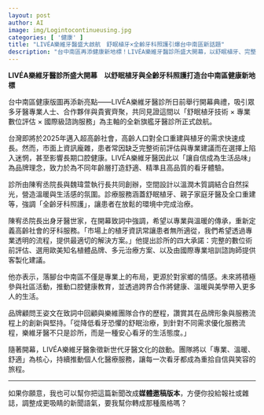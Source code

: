 ```yaml
---
layout: post
author: AI
image: img/Logintocontinueusing.jpg
categories: [ '健康' ]
title: "LIVÉA樂維牙醫盛大啟航　舒眠植牙×全齡牙科照護引爆台中南區新話題"  
description: "台中南區再添健康新地標！LIVÉA樂維牙醫診所盛大開幕，以舒眠植牙、完整數位術前評估及國際級諮詢服務打造全齡牙科新體驗。由牙醫世家陳宥丞院長領軍，結合溫暖設計與專業承諾，重新定義高齡社會的牙科服務，成為看牙也能享受生活美學的新選擇。"  "
---
```

**LIVÉA樂維牙醫診所盛大開幕　以舒眠植牙與全齡牙科照護打造台中南區健康新地標**  

台中南區健康版圖再添新亮點——LIVÉA樂維牙醫診所日前舉行開幕典禮，吸引眾多牙醫專業人士、合作夥伴與貴賓齊聚，共同見證這間以「舒眠植牙技術 × 專業數位評估 × 國際級諮詢服務」為主軸的全新旗艦牙醫診所正式啟航。  

台灣即將於2025年邁入超高齡社會，高齡人口對全口重建與植牙的需求快速成長。然而，市面上資訊龐雜，患者常因缺乏完整術前評估與專業建議而在選擇上陷入迷惘，甚至影響長期口腔健康。LIVÉA樂維牙醫因此以「讓自信成為生活品味」為品牌理念，致力於為不同年齡層打造舒適、精準且高品質的看牙體驗。  

診所由陳宥丞院長與魏瑋萱執行長共同創辦，空間設計以溫潤木質調結合自然採光，營造溫暖與生活感的氛圍。診療服務涵蓋舒眠植牙、親子家庭牙醫及全口重建等，強調「全齡牙科照護」，讓患者在放鬆的環境中完成治療。  

陳宥丞院長出身牙醫世家，在開幕致詞中強調，希望以專業與溫暖的傳承，重新定義高齡社會的牙科服務。「市場上的植牙資訊常讓患者無所適從，我們希望透過專業透明的流程，提供最適切的解決方案。」他提出診所的四大承諾：完整的數位術前評估、選用歐美知名植體品牌、多元治療方案、以及由國際專業培訓諮詢師提供客製化建議。  

他亦表示，落腳台中南區不僅是專業上的布局，更源於對家鄉的情感。未來將積極參與社區活動，推動口腔健康教育，並透過跨界合作將健康、溫暖與美學帶入更多人的生活。  

品牌顧問王姿文在致詞中回顧與樂維團隊合作的歷程，讚賞其在品牌形象與服務流程上的創新與堅持。「從降低看牙恐懼的舒眠治療，到針對不同需求優化服務流程，樂維牙醫不只是診所，而是一種安心看牙的生活態度。」  

隨著開幕，LIVÉA樂維牙醫象徵新世代牙醫文化的啟動。團隊將以「專業、溫暖、舒適」為核心，持續推動個人化醫療服務，讓每一次看牙都成為重拾自信與笑容的旅程。  

---

如果你願意，我也可以幫你把這篇新聞改成**媒體邀稿版本**，方便你投給報社或雜誌，調整成更吸睛的新聞語氣，要我幫你轉成那種風格嗎？